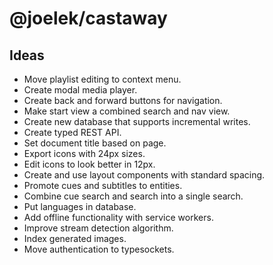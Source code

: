 # @joelek/castaway

## Ideas

* Move playlist editing to context menu.
* Create modal media player.
* Create back and forward buttons for navigation.
* Make start view a combined search and nav view.
* Create new database that supports incremental writes.
* Create typed REST API.
* Set document title based on page.
* Export icons with 24px sizes.
* Edit icons to look better in 12px.
* Create and use layout components with standard spacing.
* Promote cues and subtitles to entities.
* Combine cue search and search into a single search.
* Put languages in database.
* Add offline functionality with service workers.
* Improve stream detection algorithm.
* Index generated images.
* Move authentication to typesockets.
